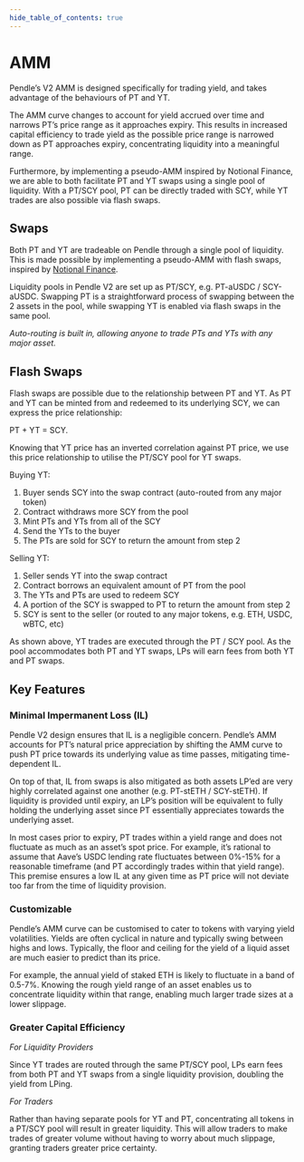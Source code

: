 ```yaml
---
hide_table_of_contents: true
---
```


# AMM

Pendle’s V2 AMM is designed specifically for trading yield, and takes advantage of the behaviours of PT and YT.

The AMM curve changes to account for yield accrued over time and narrows PT’s price range as it approaches expiry. This results in increased capital efficiency to trade yield as the possible price range is narrowed down as PT approaches expiry, concentrating liquidity into a meaningful range.

Furthermore, by implementing a pseudo-AMM inspired by Notional Finance, we are able to both facilitate PT and YT swaps using a single pool of liquidity. With a PT/SCY pool, PT can be directly traded with SCY, while YT trades are also possible via flash swaps.

## Swaps

Both PT and YT are tradeable on Pendle through a single pool of liquidity. This is made possible by implementing a pseudo-AMM with flash swaps, inspired by [Notional Finance](https://notional.finance/).  

Liquidity pools in Pendle V2 are set up as PT/SCY, e.g. PT-aUSDC / SCY-aUSDC. Swapping PT is a straightforward process of swapping between the 2 assets in the pool, while swapping YT is enabled via flash swaps in the same pool.

_Auto-routing is built in, allowing anyone to trade PTs and YTs with any major asset._

## Flash Swaps

Flash swaps are possible due to the relationship between PT and YT. As PT and YT can be minted from and redeemed to its underlying SCY, we can express the price relationship:

PT + YT = SCY.

Knowing that YT price has an inverted correlation against PT price, we use this price relationship to utilise the PT/SCY pool for YT swaps.

Buying YT:

1. Buyer sends SCY into the swap contract (auto-routed from any major token)
2. Contract withdraws more SCY from the pool
3. Mint PTs and YTs from all of the SCY
4. Send the YTs to the buyer
5. The PTs are sold for SCY to return the amount from step 2

<!-- <p id="gdcalert9" ><span style="color: red; font-weight: bold">>>>>>  gd2md-html alert: inline image link here (to images/image9.png). Store image on your image server and adjust path/filename/extension if necessary. </span><br>(<a href="#">Back to top</a>)(<a href="#gdcalert10">Next alert</a>)<br><span style="color: red; font-weight: bold">>>>>> </span></p>

![alt_text](images/image9.png "image_tooltip") -->

Selling YT:

1. Seller sends YT into the swap contract
2. Contract borrows an equivalent amount of PT from the pool
3. The YTs and PTs are used to redeem SCY
4. A portion of the SCY is swapped to PT to return the amount from step 2
5. SCY is sent to the seller (or routed to any major tokens, e.g. ETH, USDC, wBTC, etc)

<!-- <p id="gdcalert10" ><span style="color: red; font-weight: bold">>>>>>  gd2md-html alert: inline image link here (to images/image10.png). Store image on your image server and adjust path/filename/extension if necessary. </span><br>(<a href="#">Back to top</a>)(<a href="#gdcalert11">Next alert</a>)<br><span style="color: red; font-weight: bold">>>>>> </span></p>

![alt_text](images/image10.png "image_tooltip") -->

As shown above, YT trades are executed through the PT / SCY pool. As the pool accommodates both PT and YT swaps, LPs will earn fees from both YT and PT swaps.

## Key Features

### Minimal Impermanent Loss (IL)

Pendle V2 design ensures that IL is a negligible concern. Pendle’s AMM accounts for PT’s natural price appreciation by shifting the AMM curve to push PT price towards its underlying value as time passes, mitigating time-dependent IL.

On top of that, IL from swaps is also mitigated as both assets LP’ed are very highly correlated against one another (e.g. PT-stETH / SCY-stETH). If liquidity is provided until expiry, an LP’s position will be equivalent to fully holding the underlying asset since PT essentially appreciates towards the underlying asset.

In most cases prior to expiry, PT trades within a yield range and does not fluctuate as much as an asset’s spot price. For example, it’s rational to assume that Aave’s USDC lending rate fluctuates between 0%-15% for a reasonable timeframe (and PT accordingly trades within that yield range). This premise ensures a low IL at any given time as PT price will not deviate too far from the time of liquidity provision.

### Customizable

<!-- <p id="gdcalert11" ><span style="color: red; font-weight: bold">>>>>>  gd2md-html alert: inline image link here (to images/image11.png). Store image on your image server and adjust path/filename/extension if necessary. </span><br>(<a href="#">Back to top</a>)(<a href="#gdcalert12">Next alert</a>)<br><span style="color: red; font-weight: bold">>>>>> </span></p>

![alt_text](images/image11.png "image_tooltip") -->

Pendle’s AMM curve can be customised to cater to tokens with varying yield volatilities. Yields are often cyclical in nature and typically swing between highs and lows. Typically, the floor and ceiling for the yield of a liquid asset are much easier to predict than its price.

For example, the annual yield of staked ETH is likely to fluctuate in a band of 0.5-7%. Knowing the rough yield range of an asset enables us to concentrate liquidity within that range, enabling much larger trade sizes at a lower slippage.

### Greater Capital Efficiency

_For Liquidity Providers_

Since YT trades are routed through the same PT/SCY pool, LPs earn fees from both PT and YT swaps from a single liquidity provision, doubling the yield from LPing.

_For Traders_

Rather than having separate pools for YT and PT, concentrating all tokens in a PT/SCY pool will result in greater liquidity. This will allow traders to make trades of greater volume without having to worry about much slippage, granting traders greater price certainty.
